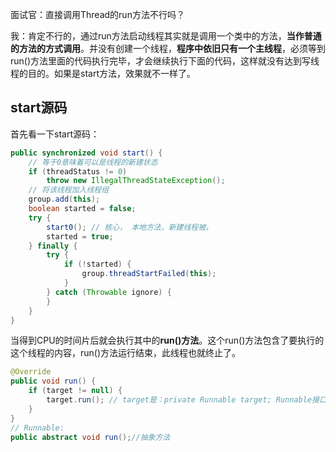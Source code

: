面试官：直接调用Thread的run方法不行吗？

我：肯定不行的，通过run方法启动线程其实就是调用一个类中的方法，**当作普通的方法的方式调用**。并没有创建一个线程，**程序中依旧只有一个主线程**，必须等到run()方法里面的代码执行完毕，才会继续执行下面的代码，这样就没有达到写线程的目的。如果是start方法，效果就不一样了。

## start源码

首先看一下start源码：

```java
public synchronized void start() {
    // 等于0意味着可以是线程的新建状态
    if (threadStatus != 0)
        throw new IllegalThreadStateException();
	// 将该线程加入线程组
    group.add(this);
    boolean started = false;
    try {
        start0(); // 核心， 本地方法，新建线程被。
        started = true;
    } finally {
        try {
            if (!started) {
                group.threadStartFailed(this);
            }
        } catch (Throwable ignore) {
        }
    }
}
```

当得到CPU的时间片后就会执行其中的**run()方法**。这个run()方法包含了要执行的这个线程的内容，run()方法运行结束，此线程也就终止了。

```java
@Override
public void run() {
    if (target != null) {
        target.run(); // target是：private Runnable target; Runnable接口
    }
}
// Runnable:
public abstract void run();//抽象方法
```